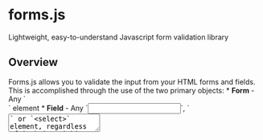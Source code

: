 # forms.js
Lightweight, easy-to-understand Javascript form validation library

<h2>Overview</h2>
Forms.js allows you to validate the input from your HTML forms and fields.
This is accomplished through the use of the two primary objects:
* <b>Form</b> - Any `<form>` element
* <b>Field</b> - Any `<input>`, `<textarea>` or `<select>` element, regardless of it being within an HTML `<form>`


With these objects, validation is as simple as:
<h5>Form</h5>
```javascript
var form = new Form(formElementId);
if (form.isValid() === true)
{
  //Perform your logic here
}
```
<h5>Field</h5>
```javascript
var field = new Field(inputElementId);
if (field.isValid() === true)
{
  //Perform your logic here
}
```


<h2>Working with Forms</h2>
Form objects allow you to:
* Quickly validate input elements contained within the `<form>` element:
  * `<input>`: text, email, file
  * `<select>`: select-one, select-multiple
* Control the submission, submission method(s), and action of the `<form>`:

  * Set the method (POST, GET, PUT)
  
  ```javascript
  form.setMethod("POST");
  ```
  
  * Set the action (url where you wish the data to be sent)
  
  ```javascript
  form.setAction(yourDirectory/sentData/);
  ```
  
  * Submit the form
  
  ```javascript
  form.submit()
  //Requires that the method and action are set before submission.
  ```
  * Translate all `<form>` data into a serialized string
  
  ```javascript
  form.serialize()
  ```


<h2>Working with Fields</h2>
Field objects allow you to:

* Identify whether or not they have been flagged, in conjunction with custom <i>data-</i> attribute, that the field is required.
  
  ```javascript
  field.isRequired()
  //Evaluates to true or false based on the value of 'data-required'
  ```
  
* For `<select>` elements, retrieve their currently-selected `<option>` value
  
  ```javascript
  var field = new Field(inputElementId);
  field.getSelectedValue();
  //Returns the currently selected <option> value
  ```

* For `<input = "file">` elements, set the allowed file extensions that can be uploaded

  ```javascript
  var file = new Field(inputElementId);
  var allowed_extensions = [".txt", ".pdf", ."docx"] //Only allow these file types to be submitted
  file.setFileExtensions(allowed_extensions);
  //This will be taken to account when calculating the Field object's validity
  ```
* Determine their validity (determination made by `<input>` type)

  ```javascript
  var field = new Field(inputElementId);
  if (field.isValid() === true)
  {
    //Now that we know this Field is valid, we'll do the following logic...
  }
  ```
  
  
<h2>Example</h2>
Let's submit a first name, last name, e-mail, and file upload `<form>`

HTML:

```html
<form name = "myform" id = "myform">
  <input type = "text" name = "first-name" id = "first-name" data-required = "true">
  <input type = "text" name = "last-name" id = "last-name" data-required = "true">
  <input type = "email" name = "email" id = "email"> <!--The user is not required to submit an e-mail address -->
  <input type = "file" name = "myfile" id = "myfile">
  <button name = "submit" id = "submit">
</form>

...

<script src = "path/to/your/copy/of/forms.js"></script>

```

Javascript:

```javascript
//I want to make sure my file input only accepts .pdf files:
var file = new Field("myfile");
var allowed_extensions = [".pdf"];
file.setFileExtensions(allowed_extensions);

//Set up the Form object
var form = new Form("myform");


//Let's bind this logic to follow a click event on our "submit" button
//For our example, let's use a jQuery .click() event. 
//(jquery is NOT required for forms.js to function)

var submit_button = $("#submit");
submit_button.click(function()
{
  form.setMethod("POST");
  form.setAction("my/directory/with/backend/logic/");
 
  if (form.isValid() === true)
  {
    //Now that I know my data is valid, get the data as a serialized string
    var form_data = form.serialize();
    
    //Perform your desired operations with the data
  }
  //However, if Field elements within the Form were invalid, find out what went wrong
  else
  {
    var invalids = form.getInvalidFields();
    
    //Loop through the invalid Field objects and get their error messages
    for (var i = 0; i < invalids.length; i++)
    {
      invalid = invalids[i];
      console.log(invalid.getErrorMessage());
    }
  }
  
});
```

  
